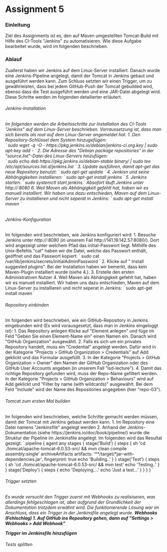 <h1>Assignment 5</h1>
<h3>Einleitung</h3>
Ziel des Assignments ist es, den auf Maven umgestellten Tomcat-Build mit Hilfe
des CI-Tools "Jenkins" zu automatisieren. Wie diese Aufgabe bearbeitet wurde, wird
im folgenden beschrieben.
<h3>Ablauf</h3>
Zuallerst haben wir Jenkins auf dem Linux-Server installiert. Danach wurde eine
Jenkins-Pipeline angelegt, damit der Tomcat in Jenkins gebaut und
ausgeführt werden kann. Zum Schluss setzten wir einen Trigger, um zu
gewährleisten, dass bei jedem GitHub-Push der Tomcat gebuilded wird, ebenso
dass die Test ausgeführt werden und eine JAR-Datei abgelegt wird. Diese
Schritte werden im folgenden detailierter erläutert.
<h6>Jenkins-Installation<h6>
Im folgenden werden die Arbeitsschritte zur Installation des CI-Tools "Jenkins"
auf dem Linux-Server beschrieben. Vorraussetzung ist, dass man sich bereits
als root auf dem Linux-Server angemeldet hat.
1. Den Repository-Schlüssel dem System hinzugefügen: <br>
`
 sudo wget -q -O - https://pkg.jenkins.io/debian/jenkins-ci.org.key | sudo apt-key add -
`
2. Die Adresse des "Debian package repositories" in der "source.list"-Datei
des Linux-Servers hinzufügen: <br>
`
sudo echo deb https://pkg.jenkins.io/debian-stable binary/ | sudo tee /etc/apt/sources.list.d/jenkins.list
`
3. Update ausführen, damit <i>apt-get</i> das neue Repository benutzt:
`
sudo apt-get update
`
4. Jenkisn und seine Abhängigkeiten installieren:
`
sudo apt-get install jenkins
`
5. Jenkins starten:
`
sudo systemctl start jenkins
`
Absofort läuft Jenkins unter <i>http://<Server-IP>:8080</i>
6. Weil Maven als Abhängigkeit gefehlt hat, haben wir es manuell installiert.
Wir haben uns dazu entschieden, Maven auf dem Linux-Server zu installieren und
nicht seperat in Jenkins:
`
sudo apt-get install maven
`

<h6>Jenkins-Konfiguration</h6>
Im folgenden wird beschrieben, wie Jenkins konfiguriert wird:
1. Besuche Jenkins unter <i>http://<Server-IP>:8080</i> (in unserem Fall
  http://141.19.142.57:8080/). Dort wird angezeigt unter welchem Pfad das
  initial-Passwort liegt.
  Mithilfe des Unix-Befehls "cat" haben wir die Datei, welche das Passwort
  enthält, geöffnet und das Passwort kopiert:
  `
  sudo cat /var/lib/jenkins/secrets/initialAdminPassword
  `
2. Klicke auf " Install suggested plugins". Bei der Installation haben
wir bemerkt, dass kein Maven-Plugin installiert wurde (siehe 4.).
3. Erstelle den ersten Administrativen Nutzer
4. Weil Maven als Abhängigkeit gefehlt hat, haben wir es manuell installiert.
Wir haben uns dazu entschieden, Maven auf dem Linux-Server zu installieren und
nicht seperat in Jenkins:
`
sudo apt-get install maven
`

<h6>Repository einbinden</h6>
Im folgenden wird beschrieben, wie ein GitHub-Repository in Jenkins eingebunden
wird (Es wird vorausgesetzt, dass man in Jenkins eingeloggt ist):
1. Das Repository anlegen
Klicke auf "Element anlegen" und füge im Feld "Geben Sie einen Element-Name ein"
einen Namen ein. Danach wird "GitHub Organization" ausgewählt.
2. Falls es sich um ein privates Repository handelt, muss ein "Credential"
angelegt werden. Dafür wird in der Kategorie "Projects > GitHub Organization >
Credentials" auf Add geklickt und das Formular ausgefüllt.
3. In der Kategorie "Projects > GitHub Organization > Owner" den Namen der
GitHub Organization oder des GitHub User Accounts angeben
(in unserem Fall "lsd-lecture").
4. Damit das richtige Repository gefunden wird, muss der Repo-Name gefiltert
werden. In der Kategorie "Projects > GitHub Organization >
Behaviours" wird auf Add geklickt und "Filter by name (with wildcards)"
ausgewählt. Bei dem Feld "Include" wird der Name des Repositories angegeben
(hier "repo-03").

<h6>Tomcat zum ersten Mal builden</h6>
Im folgenden wird beschrieben, welche Schritte gemacht werden müssen, damit
der Tomcat mit Jenkins gebaut werden kann.
1. Im Repository eine Datei namens "Jenkinsfile" angelegt werden
2. Anhand der Jenkins-Dokumentation (siehe https://jenkins.io/doc/book/pipeline/)
wurde die Struktur der Pipeline im Jenkinsfile angelegt. Im folgenden wird
das Resultat gezeigt:
´
pipeline {
    agent any
    stages {
        stage('Build') {
            steps {
                sh 'cd ./tomcat/apache-tomcat-6.0.53-src/ && mvn clean compile assembly:single'
                archiveArtifacts artifacts: '**/target/*jar-with-dependencies.jar', fingerprint: true
                echo 'Building..'
            }
        }
        stage('Test') {
            steps {
                sh 'cd ./tomcat/apache-tomcat-6.0.53-src/ && mvn test'
                echo 'Testing..'
            }
        }
        stage('Deploy') {
            steps {
                echo 'Deploying....'
                echo 'Just a test...'
            }
        }
    }
}
´

<h6> Trigger setzten<h6>
Es wurde versucht den Trigger zuerst mit Webhooks zu realisiseren, was
allerdings fehlgeschlagen ist, aber aufgrund der Grundlichkeit der Dokumentation
trotzdem erwähnt wird. Die funktionierende Lösung war im Anschluss, dass ein
Trigger in der Jenkinsfile angelegt wurde.
<b>Webhooks (Fehlschlag)<b>
  1. Auf GitHub ins Repository gehen, dann auf "Settings > Webhooks > Add Webhook"
  
<b>Trigger im Jenkinsfile hinzufügen<b>

  <h6>Tests splitten</h6>
